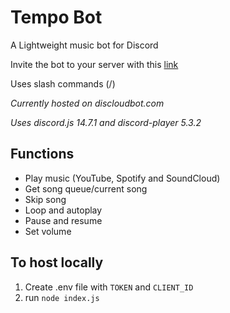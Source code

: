 # Tempo Bot
A Lightweight music bot for Discord

Invite the bot to your server with this [link](https://discord.com/oauth2/authorize?scope=bot&client_id=1079605657382166659&permissions=8)

Uses slash commands (/)

*Currently hosted on discloudbot.com*

*Uses discord.js 14.7.1 and discord-player 5.3.2*

## Functions
 - Play music (YouTube, Spotify and SoundCloud)
 - Get song queue/current song
 - Skip song
 - Loop and autoplay
 - Pause and resume
 - Set volume

## To host locally
 1. Create .env file with `TOKEN` and `CLIENT_ID`
 2. run `node index.js`

